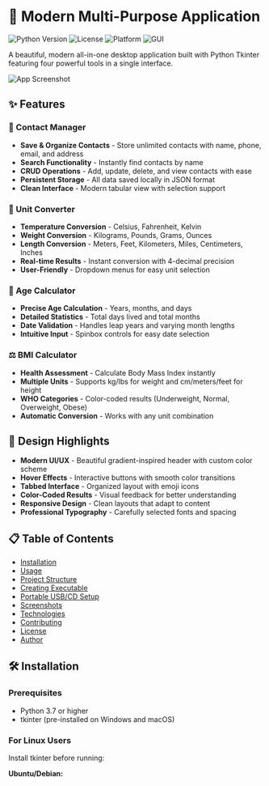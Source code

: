 # 🚀 Modern Multi-Purpose Application

![Python Version](https://img.shields.io/badge/python-3.7%2B-blue)
![License](https://img.shields.io/badge/license-MIT-green)
![Platform](https://img.shields.io/badge/platform-Windows%20%7C%20macOS%20%7C%20Linux-lightgrey)
![GUI](https://img.shields.io/badge/GUI-Tkinter-orange)

A beautiful, modern all-in-one desktop application built with Python Tkinter featuring four powerful tools in a single interface.

![App Screenshot](screenshot.png)

## ✨ Features

### 📇 Contact Manager
- **Save & Organize Contacts** - Store unlimited contacts with name, phone, email, and address
- **Search Functionality** - Instantly find contacts by name
- **CRUD Operations** - Add, update, delete, and view contacts with ease
- **Persistent Storage** - All data saved locally in JSON format
- **Clean Interface** - Modern tabular view with selection support

### 🔄 Unit Converter
- **Temperature Conversion** - Celsius, Fahrenheit, Kelvin
- **Weight Conversion** - Kilograms, Pounds, Grams, Ounces
- **Length Conversion** - Meters, Feet, Kilometers, Miles, Centimeters, Inches
- **Real-time Results** - Instant conversion with 4-decimal precision
- **User-Friendly** - Dropdown menus for easy unit selection

### 📅 Age Calculator
- **Precise Age Calculation** - Years, months, and days
- **Detailed Statistics** - Total days lived and total months
- **Date Validation** - Handles leap years and varying month lengths
- **Intuitive Input** - Spinbox controls for easy date selection

### ⚖️ BMI Calculator
- **Health Assessment** - Calculate Body Mass Index instantly
- **Multiple Units** - Supports kg/lbs for weight and cm/meters/feet for height
- **WHO Categories** - Color-coded results (Underweight, Normal, Overweight, Obese)
- **Automatic Conversion** - Works with any unit combination

## 🎨 Design Highlights

- **Modern UI/UX** - Beautiful gradient-inspired header with custom color scheme
- **Hover Effects** - Interactive buttons with smooth color transitions
- **Tabbed Interface** - Organized layout with emoji icons
- **Color-Coded Results** - Visual feedback for better understanding
- **Responsive Design** - Clean layouts that adapt to content
- **Professional Typography** - Carefully selected fonts and spacing

## 📋 Table of Contents

- [Installation](#-installation)
- [Usage](#-usage)
- [Project Structure](#-project-structure)
- [Creating Executable](#-creating-executable)
- [Portable USB/CD Setup](#-portable-usbcd-setup)
- [Screenshots](#-screenshots)
- [Technologies](#️-technologies-used)
- [Contributing](#-contributing)
- [License](#-license)
- [Author](#-author)

## 🛠 Installation

### Prerequisites

- Python 3.7 or higher
- tkinter (pre-installed on Windows and macOS)

### For Linux Users

Install tkinter before running:

**Ubuntu/Debian:**
